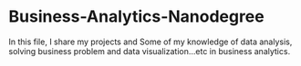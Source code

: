 # Business-Analytics-Nanodegree
In this file, I share my projects and Some of my knowledge of data analysis, solving business problem and data visualization...etc in business analytics.
